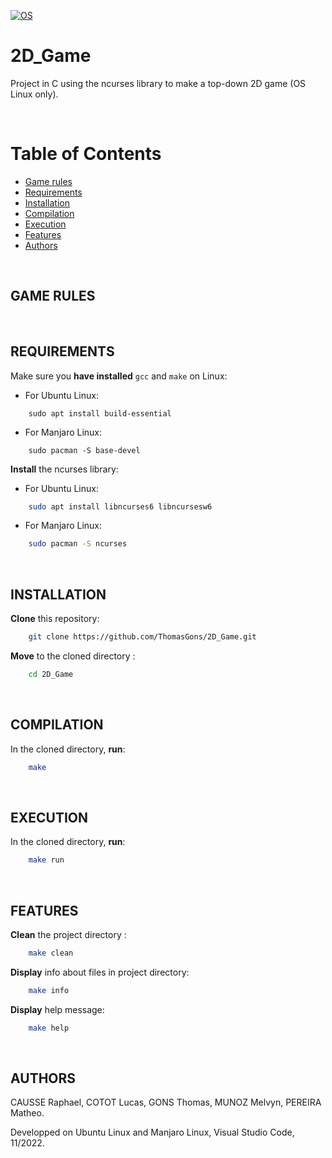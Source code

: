 [![OS](https://img.shields.io/badge/os-linux-blue.svg)](https://shields.io/)

# 2D_Game

Project in C using the ncurses library to make a top-down 2D game (OS Linux only).

<br>

# Table of Contents
 
- [Game rules](#game-rules)
- [Requirements](#requirements)
- [Installation](#installation)
- [Compilation](#compilation)
- [Execution](#execution)
- [Features](#features)
- [Authors](#authors)

<br>

## GAME RULES



<br>

## REQUIREMENTS

Make sure you **have installed** `gcc` and `make` on Linux:
* For Ubuntu Linux:
```
    sudo apt install build-essential
```
* For Manjaro Linux:
```
    sudo pacman -S base-devel
```
**Install** the ncurses library:
* For Ubuntu Linux: 
```sh
    sudo apt install libncurses6 libncursesw6
```
* For Manjaro Linux:
```sh
    sudo pacman -S ncurses
```
<br>

## INSTALLATION

**Clone** this repository:
```sh
    git clone https://github.com/ThomasGons/2D_Game.git
```
**Move** to the cloned directory :
```sh
    cd 2D_Game
```
<br>

## COMPILATION

In the cloned directory, **run**:
```sh
    make
```
<br>

## EXECUTION

In the cloned directory, **run**:
```sh
    make run
```
<br>

## FEATURES

**Clean** the project directory :
```sh
    make clean
```
**Display** info about files in project directory:
```sh
    make info
```
**Display** help message:
```sh
    make help
```
<br>

## AUTHORS

CAUSSE Raphael, COTOT Lucas, GONS Thomas, MUNOZ Melvyn, PEREIRA Matheo.

Developped on Ubuntu Linux and Manjaro Linux, Visual Studio Code, 11/2022.